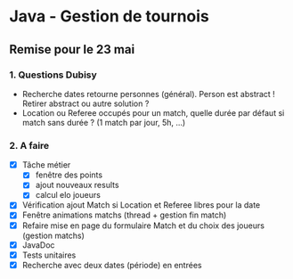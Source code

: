 # Java - Gestion de tournois
## Remise pour le 23 mai


### 1. Questions Dubisy
- Recherche dates retourne personnes (général). Person est abstract ! Retirer abstract ou autre solution ?
- Location ou Referee occupés pour un match, quelle durée par défaut si match sans durée ? (1 match par jour, 5h, ...)

### 2. A faire
- [x] Tâche métier
  - [x] fenêtre des points
  - [x] ajout nouveaux results
  - [x] calcul elo joueurs
- [x] Vérification ajout Match si Location et Referee libres pour la date
- [x] Fenêtre animations matchs (thread + gestion fin match)
- [x] Refaire mise en page du formulaire Match et du choix des joueurs (gestion matchs)
- [x] JavaDoc
- [x] Tests unitaires
- [x] Recherche avec deux dates (période) en entrées
